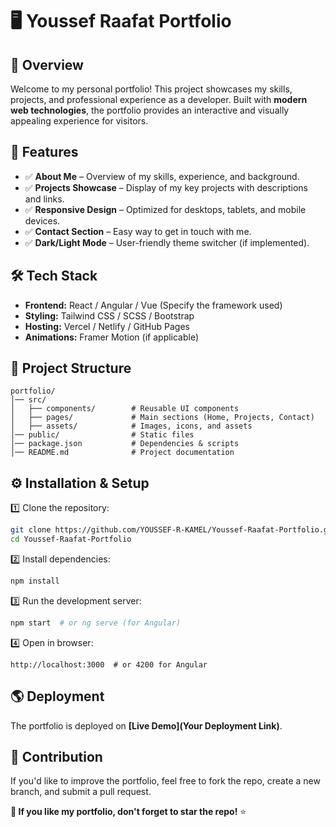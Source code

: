 # 🖥️ Youssef Raafat Portfolio

## 🚀 Overview
Welcome to my personal portfolio! This project showcases my skills, projects, and professional experience as a developer. Built with **modern web technologies**, the portfolio provides an interactive and visually appealing experience for visitors.

## 🎯 Features
- ✅ **About Me** – Overview of my skills, experience, and background.
- ✅ **Projects Showcase** – Display of my key projects with descriptions and links.
- ✅ **Responsive Design** – Optimized for desktops, tablets, and mobile devices.
- ✅ **Contact Section** – Easy way to get in touch with me.
- ✅ **Dark/Light Mode** – User-friendly theme switcher (if implemented).

## 🛠️ Tech Stack
- **Frontend:** React / Angular / Vue (Specify the framework used)
- **Styling:** Tailwind CSS / SCSS / Bootstrap
- **Hosting:** Vercel / Netlify / GitHub Pages
- **Animations:** Framer Motion (if applicable)

## 📂 Project Structure
```
portfolio/
│── src/
│   ├── components/        # Reusable UI components
│   ├── pages/             # Main sections (Home, Projects, Contact)
│   ├── assets/            # Images, icons, and assets
│── public/                # Static files
│── package.json           # Dependencies & scripts
│── README.md              # Project documentation
```

## ⚙️ Installation & Setup
1️⃣ Clone the repository:
```bash
git clone https://github.com/YOUSSEF-R-KAMEL/Youssef-Raafat-Portfolio.git
cd Youssef-Raafat-Portfolio
```
2️⃣ Install dependencies:
```bash
npm install
```
3️⃣ Run the development server:
```bash
npm start  # or ng serve (for Angular)
```
4️⃣ Open in browser:
```
http://localhost:3000  # or 4200 for Angular
```

## 🌎 Deployment
The portfolio is deployed on **[Live Demo](Your Deployment Link)**.

## 🤝 Contribution
If you'd like to improve the portfolio, feel free to fork the repo, create a new branch, and submit a pull request.

**🌟 If you like my portfolio, don't forget to star the repo!** ⭐
